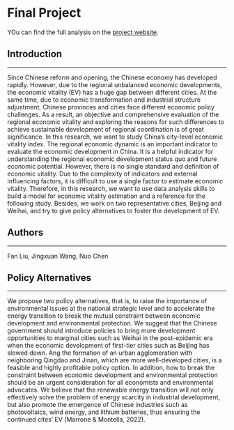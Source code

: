 # Final Project

YOu can find the full analysis on the [project website](https://norahchen1.github.io/).

## Introduction
-------
Since Chinese reform and opening, the Chinese economy has developed rapidly. However, due to the regional unbalanced economic developments, the economic vitality (EV) has a huge gap between different cities. At the same time, due to economic transformation and industrial structure adjustment, Chinese provinces and cities face different economic policy challenges. As a result, an objective and comprehensive evaluation of the regional economic vitality and exploring the reasons for such differences to achieve sustainable development of regional coordination is of great significance. In this research, we want to study China’s city-level economic vitality index. The regional economic dynamic is an important indicator to evaluate the economic development in China. It is a helpful indicator for understanding the regional economic development status quo and future economic potential. However, there is no single standard and definition of economic vitality. Due to the complexity of indicators and external influencing factors, it is difficult to use a single factor to estimate economic vitality. Therefore, in this research, we want to use data analysis skills to build a model for economic vitality estimation and a reference for the following study. Besides, we work on two representative cities, Beijing and Weihai, and try to give policy alternatives to foster the development of EV.

## Authors
-------
Fan Liu, Jingxuan Wang, Nuo Chen

## Policy Alternatives
-------
We propose two policy alternatives, that is, to raise the importance of environmental issues at the national strategic level and to accelerate the energy transition to break the mutual constraint between economic development and environmental protection. We suggest that the Chinese government should introduce policies to bring more development opportunities to marginal cities such as Weihai in the post-epidemic era when the economic development of first-tier cities such as Beijing has slowed down. Ang the formation of an urban agglomeration with neighboring Qingdao and Jinan, which are more well-developed cities, is a feasible and highly profitable policy option. In addition, how to break the constraint between economic development and environmental protection should be an urgent consideration for all economists and environmental advocates. We believe that the renewable energy transition will not only effectively solve the problem of energy scarcity in industrial development, but also promote the emergence of Chinese industries such as photovoltaics, wind energy, and lithium batteries, thus ensuring the continued cites’ EV (Marrone & Montella, 2022).
